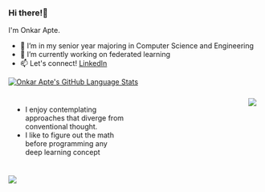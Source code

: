 ### Hi there!👋

I'm Onkar Apte.

- 🔭 I’m in my senior year majoring in Computer Science and Engineering
- 🌱 I’m currently working on federated learning
- 📫 Let's connect! [LinkedIn](https://www.linkedin.com/in/onapte)  

[![Onkar Apte's GitHub Language Stats](https://github-readme-stats.vercel.app/api/top-langs/?username=onapte&langs_count=5&theme=tokyonight)]()

<style>
    .columns {
        display: flex;
    }

    .column-left {
        flex: 1;
        padding: 10px;
    }

    .column-right {
        flex: 1;
        padding: 10px;
    }
</style>


<div class="columns">
    <div class="column-left">
    <ul>
        <li>I enjoy contemplating approaches that diverge from conventional thought.</li>
        <li>I like to figure out the math before programming any deep learning concept</li>
    </ul>
    </div>
    <div class="column-right"><img src="https://github.com/Anmol-Baranwal/Cool-GIFs-For-GitHub/assets/74038190/0c7eb6ed-663b-4ce4-bfbd-18239a38ba1b" max-width="500" align='right'>
    </div>
</div>

![](https://komarev.com/ghpvc/?username=onapte&color=blueviolet)
